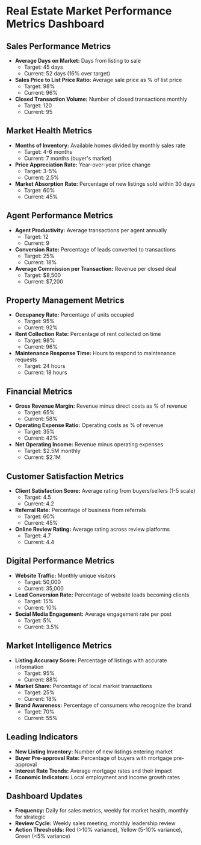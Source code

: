# Real Estate Market Performance Metrics Dashboard

## Sales Performance Metrics
- **Average Days on Market:** Days from listing to sale
  - Target: 45 days
  - Current: 52 days (16% over target)
- **Sales Price to List Price Ratio:** Average sale price as % of list price
  - Target: 98%
  - Current: 96%
- **Closed Transaction Volume:** Number of closed transactions monthly
  - Target: 120
  - Current: 95

## Market Health Metrics
- **Months of Inventory:** Available homes divided by monthly sales rate
  - Target: 4-6 months
  - Current: 7 months (buyer's market)
- **Price Appreciation Rate:** Year-over-year price change
  - Target: 3-5%
  - Current: 2.5%
- **Market Absorption Rate:** Percentage of new listings sold within 30 days
  - Target: 60%
  - Current: 45%

## Agent Performance Metrics
- **Agent Productivity:** Average transactions per agent annually
  - Target: 12
  - Current: 9
- **Conversion Rate:** Percentage of leads converted to transactions
  - Target: 25%
  - Current: 18%
- **Average Commission per Transaction:** Revenue per closed deal
  - Target: $8,500
  - Current: $7,200

## Property Management Metrics
- **Occupancy Rate:** Percentage of units occupied
  - Target: 95%
  - Current: 92%
- **Rent Collection Rate:** Percentage of rent collected on time
  - Target: 98%
  - Current: 96%
- **Maintenance Response Time:** Hours to respond to maintenance requests
  - Target: 24 hours
  - Current: 18 hours

## Financial Metrics
- **Gross Revenue Margin:** Revenue minus direct costs as % of revenue
  - Target: 65%
  - Current: 58%
- **Operating Expense Ratio:** Operating costs as % of revenue
  - Target: 35%
  - Current: 42%
- **Net Operating Income:** Revenue minus operating expenses
  - Target: $2.5M monthly
  - Current: $2.1M

## Customer Satisfaction Metrics
- **Client Satisfaction Score:** Average rating from buyers/sellers (1-5 scale)
  - Target: 4.5
  - Current: 4.2
- **Referral Rate:** Percentage of business from referrals
  - Target: 60%
  - Current: 45%
- **Online Review Rating:** Average rating across review platforms
  - Target: 4.7
  - Current: 4.4

## Digital Performance Metrics
- **Website Traffic:** Monthly unique visitors
  - Target: 50,000
  - Current: 35,000
- **Lead Conversion Rate:** Percentage of website leads becoming clients
  - Target: 15%
  - Current: 10%
- **Social Media Engagement:** Average engagement rate per post
  - Target: 5%
  - Current: 3.5%

## Market Intelligence Metrics
- **Listing Accuracy Score:** Percentage of listings with accurate information
  - Target: 95%
  - Current: 88%
- **Market Share:** Percentage of local market transactions
  - Target: 25%
  - Current: 18%
- **Brand Awareness:** Percentage of consumers who recognize the brand
  - Target: 70%
  - Current: 55%

## Leading Indicators
- **New Listing Inventory:** Number of new listings entering market
- **Buyer Pre-approval Rate:** Percentage of buyers with mortgage pre-approval
- **Interest Rate Trends:** Average mortgage rates and their impact
- **Economic Indicators:** Local employment and income growth rates

## Dashboard Updates
- **Frequency:** Daily for sales metrics, weekly for market health, monthly for strategic
- **Review Cycle:** Weekly sales meeting, monthly leadership review
- **Action Thresholds:** Red (>10% variance), Yellow (5-10% variance), Green (<5% variance)